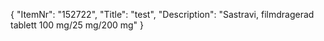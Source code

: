 {
  "ItemNr": "152722",
  "Title": "test",
  "Description": "Sastravi, filmdragerad tablett 100 mg/25 mg/200 mg"
}